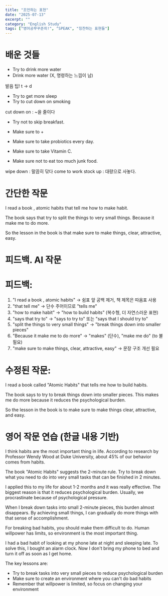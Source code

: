 ```yaml
---
title: "조언하는 표현"
date: "2025-07-13"
excerpt: ""
category: "English Study"
tags: ["영어공부꾸준히!", "SPEAK", "칭찬하는 표현들"]
---
```



# 배운 것들

- Try to drink more water
- Drink more water (X, 명령하는 느낌이 남)

발음 팁! t -> d

- Try to get more sleep
- Try to cut down on smoking

cut down on : ~을 줄이다

- Try not to skip breakfast.


- Make sure to + 
- Make sure to take probiotics every day.
- Make sure to take Vitamin C.
- Make sure not to eat too much junk food.

wipe down : 말끔히 닦다
come to work
stock up : 대량으로 사놓다.



# 간단한 작문

I read a book , atomic habits that tell me how to make habit.

The book says that try to split the things to very small things.
Because it make me to do more.

So the lesson in the book is that make sure to make things, clear, attractive, easy.

# 피드백. AI 작문

# 피드백:
1. "I read a book , atomic habits" → 쉼표 앞 공백 제거, 책 제목은 따옴표 사용
2. "that tell me" → 단수 주어이므로 "tells me"
3. "how to make habit" → "how to build habits" (복수형, 더 자연스러운 표현)
4. "says that try to" → "says to try to" 또는 "says that I should try to"
5. "split the things to very small things" → "break things down into smaller pieces"
6. "Because it make me to do more" → "makes" (단수), "make me do" (to 불필요)
7. "make sure to make things, clear, attractive, easy" → 문장 구조 개선 필요

# 수정된 작문:
I read a book called "Atomic Habits" that tells me how to build habits.

The book says to try to break things down into smaller pieces.
This makes me do more because it reduces the psychological burden.

So the lesson in the book is to make sure to make things clear, attractive, and easy.


# 영어 작문 연습 (한글 내용 기반)

I think habits are the most important thing in life. According to research by Professor Wendy Wood at Duke University, about 45% of our behavior comes from habits.

The book "Atomic Habits" suggests the 2-minute rule. Try to break down what you need to do into very small tasks that can be finished in 2 minutes.

I applied this to my life for about 1-2 months and it was really effective. The biggest reason is that it reduces psychological burden. Usually, we procrastinate because of psychological pressure.

When I break down tasks into small 2-minute pieces, this burden almost disappears. By achieving small things, I can gradually do more things with that sense of accomplishment.

For breaking bad habits, you should make them difficult to do. Human willpower has limits, so environment is the most important thing.

I had a bad habit of looking at my phone late at night and sleeping late. To solve this, I bought an alarm clock. Now I don't bring my phone to bed and turn it off as soon as I get home.

The key lessons are:
- Try to break tasks into very small pieces to reduce psychological burden
- Make sure to create an environment where you can't do bad habits
- Remember that willpower is limited, so focus on changing your environment



